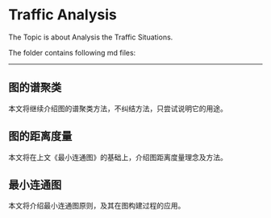 # Traffic Analysis

The Topic is about Analysis the Traffic Situations.

The folder contains following md files:

---
## 图的谱聚类

本文将继续介绍图的谱聚类方法，不纠结方法，只尝试说明它的用途。

## 图的距离度量

本文将在上文《最小连通图》的基础上，介绍图距离度量理念及方法。

## 最小连通图

本文将介绍最小连通图原则，及其在图构建过程的应用。

